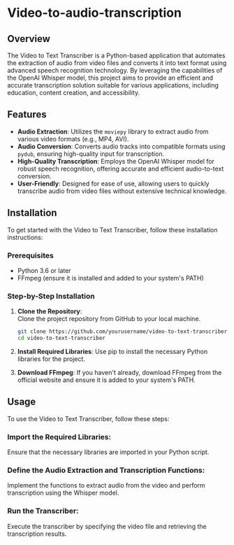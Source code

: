 # Video-to-audio-transcription
## Overview

The Video to Text Transcriber is a Python-based application that automates the extraction of audio from video files and converts it into text format using advanced speech recognition technology. By leveraging the capabilities of the OpenAI Whisper model, this project aims to provide an efficient and accurate transcription solution suitable for various applications, including education, content creation, and accessibility.

## Features

- **Audio Extraction**: Utilizes the `moviepy` library to extract audio from various video formats (e.g., MP4, AVI).
- **Audio Conversion**: Converts audio tracks into compatible formats using `pydub`, ensuring high-quality input for transcription.
- **High-Quality Transcription**: Employs the OpenAI Whisper model for robust speech recognition, offering accurate and efficient audio-to-text conversion.
- **User-Friendly**: Designed for ease of use, allowing users to quickly transcribe audio from video files without extensive technical knowledge.

## Installation

To get started with the Video to Text Transcriber, follow these installation instructions:

### Prerequisites

- Python 3.6 or later
- FFmpeg (ensure it is installed and added to your system's PATH)

### Step-by-Step Installation

1. **Clone the Repository**:  
   Clone the project repository from GitHub to your local machine.
   ```bash
   git clone https://github.com/yourusername/video-to-text-transcriber.git
   cd video-to-text-transcriber
2. **Install Required Libraries**:
Use pip to install the necessary Python libraries for the project.

3. **Download FFmpeg**:
If you haven't already, download FFmpeg from the official website and ensure it is added to your system's PATH.

## Usage
To use the Video to Text Transcriber, follow these steps:

### Import the Required Libraries:
Ensure that the necessary libraries are imported in your Python script.

### Define the Audio Extraction and Transcription Functions:
Implement the functions to extract audio from the video and perform transcription using the Whisper model.

### Run the Transcriber:
Execute the transcriber by specifying the video file and retrieving the transcription results.

